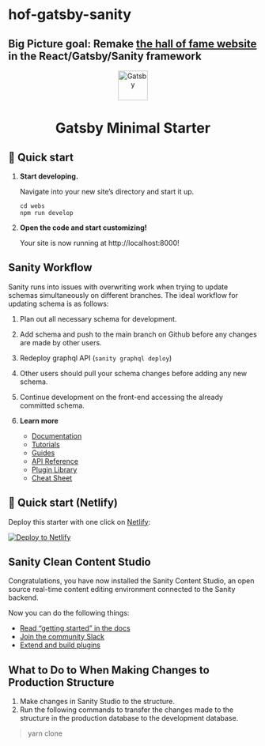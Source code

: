 # hof-gatsby-sanity
## Big Picture goal: Remake [the hall of fame website](https://www.entrepreneurhof.com/) in the React/Gatsby/Sanity framework
<p align="center">
  <a href="https://www.gatsbyjs.com/?utm_source=starter&utm_medium=readme&utm_campaign=minimal-starter">
    <img alt="Gatsby" src="https://www.gatsbyjs.com/Gatsby-Monogram.svg" width="60" />
  </a>
</p>
<h1 align="center">
  Gatsby Minimal Starter
</h1>

## 🚀 Quick start

1.  **Start developing.**

    Navigate into your new site’s directory and start it up.

    ```shell
    cd webs
    npm run develop
    ```

2.  **Open the code and start customizing!**

    Your site is now running at http://localhost:8000!

## Sanity Workflow

Sanity runs into issues with overwriting work when trying to update schemas simultaneously on different branches. The ideal workflow for updating schema is as follows:

1.  Plan out all necessary schema for development.
    
2.  Add schema and push to the main branch on Github before any changes are made by other users.

3.  Redeploy graphql API  (`sanity graphql deploy`)
    
4.  Other users should pull your schema changes before adding any new schema.
    
5.  Continue development on the front-end accessing the already committed schema.


4.  **Learn more**

    - [Documentation](https://www.gatsbyjs.com/docs/?utm_source=starter&utm_medium=readme&utm_campaign=minimal-starter)
    - [Tutorials](https://www.gatsbyjs.com/docs/tutorial/?utm_source=starter&utm_medium=readme&utm_campaign=minimal-starter)
    - [Guides](https://www.gatsbyjs.com/docs/how-to/?utm_source=starter&utm_medium=readme&utm_campaign=minimal-starter)
    - [API Reference](https://www.gatsbyjs.com/docs/api-reference/?utm_source=starter&utm_medium=readme&utm_campaign=minimal-starter)
    - [Plugin Library](https://www.gatsbyjs.com/plugins?utm_source=starter&utm_medium=readme&utm_campaign=minimal-starter)
    - [Cheat Sheet](https://www.gatsbyjs.com/docs/cheat-sheet/?utm_source=starter&utm_medium=readme&utm_campaign=minimal-starter)

## 🚀 Quick start (Netlify)

Deploy this starter with one click on [Netlify](https://app.netlify.com/signup):

[<img src="https://www.netlify.com/img/deploy/button.svg" alt="Deploy to Netlify" />](https://app.netlify.com/start/deploy?repository=https://github.com/gatsbyjs/gatsby-starter-minimal)

## Sanity Clean Content Studio

Congratulations, you have now installed the Sanity Content Studio, an open source real-time content editing environment connected to the Sanity backend.

Now you can do the following things:

- [Read “getting started” in the docs](https://www.sanity.io/docs/introduction/getting-started?utm_source=readme)
- [Join the community Slack](https://slack.sanity.io/?utm_source=readme)
- [Extend and build plugins](https://www.sanity.io/docs/content-studio/extending?utm_source=readme)
  
## What to Do to When Making Changes to Production Structure

1.  Make changes in Sanity Studio to the structure.
2.  Run the following commands to transfer the changes made to the structure in the production database to the development database.
>   yarn clone


